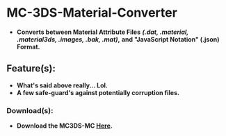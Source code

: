 # MC-3DS-Material-Converter
- **Converts between Material Attribute Files** ***(.dat, .material, .material3ds, .images, .bak, .mat)*,** **and "JavaScript Notation" (.json) Format.**

## Feature(s):
- **What's said above really... Lol.**
- **A few safe-guard's against potentially corruption files.**

### Download(s):
- **Download the MC3DS-MC [Here](https://github.com/Cracko298/MC3DS-Material-Converter/releases/download/v1.0.0-release/material_conv.exe).**
